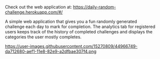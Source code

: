 Check out the web application at: 
https://daily-random-challenge.herokuapp.com/#/

A simple web application that gives you a fun randomly generated challenge each day to mark for completion. 
The analytics tab for registered users keeps track of the history of completed challenges and displays the categories the user mostly completes.

https://user-images.githubusercontent.com/15270809/44966749-da712680-aef1-11e8-82e9-a2dfbae307f4.png
